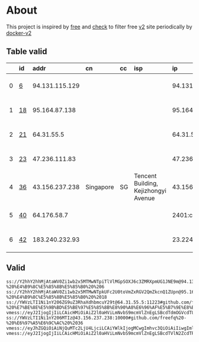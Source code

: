 
# About

This project is inspired by [free](https://github.com/freefq/free) and [check](https://github.com/yeahwu/check) to filter free [v2](https://github.com/v2fly/v2ray-core) site periodically by [docker-v2](https://hub.docker.com/r/v2ray/official)

    

## Table valid
|    | id                   | addr           | cn        | cc   | isp                                  | ip                                     | chatgpt          |
|---:|:---------------------|:---------------|:----------|:-----|:-------------------------------------|:---------------------------------------|:-----------------|
|  0 | [6](config/6.json)   | 94.131.115.129 |           |      |                                      | 94.131.115.129                         | Yes (Region: SE) |
|  1 | [18](config/18.json) | 95.164.87.138  |           |      |                                      | 95.164.87.138                          | Yes (Region: NL) |
|  2 | [21](config/21.json) | 64.31.55.5     |           |      |                                      | 64.31.55.5                             | Yes (Region: US) |
|  3 | [23](config/23.json) | 47.236.111.83  |           |      |                                      | 47.236.111.83                          | Yes (Region: SG) |
|  4 | [36](config/36.json) | 43.156.237.238 | Singapore | SG   | Tencent Building, Kejizhongyi Avenue | 43.156.237.238                         | Yes (Region: SG) |
|  5 | [40](config/40.json) | 64.176.58.7    |           |      |                                      | 2401:c080:3800:3dbf:5400:4ff:feaa:9fd4 | Yes (Region: JP) |
|  6 | [42](config/42.json) | 183.240.232.93 |           |      |                                      | 23.224.212.138                         | Yes (Region: US) |

## Valid
```
ss://Y2hhY2hhMjAtaWV0Zi1wb2x5MTMwNTpiTlVlMGpSOXJ6c3ZMRXpmUG1JNE9m@94.131.115.129:38108#github.com/freefq%20-%20%E4%B9%8C%E5%85%8B%E5%85%B0%20%206
ss://Y2hhY2hhMjAtaWV0Zi1wb2x5MTMwNTpkUFc2U0toVmZxRGV2QmZkcnQ1ZUpn@95.164.87.138:63830#github.com/freefq%20-%20%E4%B9%8C%E5%85%8B%E5%85%B0%20%2018
ss://YWVzLTI1Ni1nY206ZG9uZ3RhaXdhbmcuY29t@64.31.55.5:11223#github.com/freefq%20-%20%E7%BE%8E%E5%9B%BD%E5%BE%97%E5%85%8B%E8%90%A8%E6%96%AF%E5%B7%9E%E8%BE%BE%E6%8B%89%E6%96%AFLimestone%E7%BD%91%E7%BB%9C%E5%85%AC%E5%8F%B8%2021
vmess://eyJ2IjogIjIiLCAicHMiOiAiZ2l0aHViLmNvbS9mcmVlZnEgLSBcdTdmOGVcdTU2ZmRcdTk2M2ZcdTkxY2NcdTRlOTEgMjMiLCAiYWRkIjogIjQ3LjIzNi4xMTEuODMiLCAicG9ydCI6ICIzMTA5MSIsICJ0eXBlIjogIm5vbmUiLCAiaWQiOiAiZjBlYWZkNmItYWQzOS00ODc1LTliMjktNzIyMjM3ZDE1NWYzIiwgImFpZCI6ICIwIiwgIm5ldCI6ICJ0Y3AiLCAicGF0aCI6ICIvIiwgImhvc3QiOiAiIiwgInRscyI6ICIifQ==
ss://YWVzLTI1Ni1nY206MTIz@43.156.237.238:10000#github.com/freefq%20-%20%E6%97%A5%E6%9C%AC%20%2036
vmess://eyJhZGQiOiAiNjQuMTc2LjU4LjciLCAiYWlkIjogMCwgImhvc3QiOiAiIiwgImlkIjogImZmNjgxYmE2LTU1ZjUtNGU3OS04ZjQwLWFkNmJiZGYxNDA0NCIsICJuZXQiOiAidGNwIiwgInBhdGgiOiAiIiwgInBvcnQiOiAxNDQzMSwgInBzIjogImdpdGh1Yi5jb20vZnJlZWZxIC0gXHU3ZjhlXHU1NmZkXHU1MmEwXHU1MjI5XHU3OThmXHU1YzNjXHU0ZTlhIDQwIiwgInRscyI6ICIiLCAidHlwZSI6ICJhdXRvIiwgInNlY3VyaXR5IjogImF1dG8iLCAic2tpcC1jZXJ0LXZlcmlmeSI6IHRydWUsICJzbmkiOiAiIn0=
vmess://eyJ2IjogIjIiLCAicHMiOiAiZ2l0aHViLmNvbS9mcmVlZnEgLSBcdTVlN2ZcdTRlMWNcdTc3MDFcdTc5ZmJcdTUyYTggNDIiLCAiYWRkIjogIjE4My4yNDAuMjMyLjkzIiwgInBvcnQiOiAiMzQwMDEiLCAiaWQiOiAiNDE4MDQ4YWYtYTI5My00Yjk5LTliMGMtOThjYTM1ODBkZDI0IiwgImFpZCI6ICI2NCIsICJzY3kiOiAiYXV0byIsICJuZXQiOiAidGNwIiwgInR5cGUiOiAibm9uZSIsICJob3N0IjogIiIsICJwYXRoIjogIiIsICJ0bHMiOiAiIiwgInNuaSI6ICIiLCAiYWxwbiI6ICIifQ==
```

